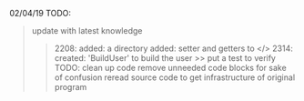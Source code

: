 02/04/19
TODO:
> update with latest knowledge
>>2208: 
  > added: a directory
  > added: setter and getters to </>
>>2314:
  > created: 'BuildUser' to build the user
    >> put a test to verify
 TODO:
  > clean up code
  > remove unneeded code blocks for sake of confusion
  > reread source code to get infrastructure of original program
  
  